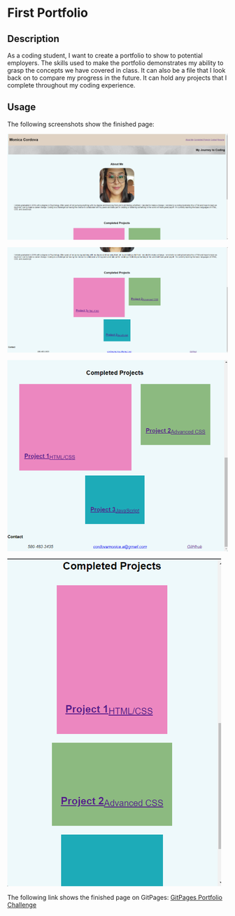 # First Portfolio

## Description

As a coding student, I want to create a portfolio to show to potential employers. The skills used to make the portfolio demonstrates my ability to grasp the concepts we have covered in class. It can also be a file that I look back on to compare my progress in the future. It can hold any projects that I complete throughout my coding experience.  

## Usage

The following screenshots show the finished page:

![Top of page on a desktop screen](./assets/images/top%20of%20page%20-%20desktop.png)

![Bottom of page, desktop](./assets/images/bottom%20of%20page%20-%20desktop.png)

![Example of responsive design](./assets/images/example%20of%20responsive%20design.png)

![Example of responsive design for smaller screen](./assets/images/example%20of%20responsive%20design%20-%20smaller%20screen.png)

The following link shows the finished page on GitPages:
[GitPages Portfolio Challenge]()